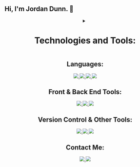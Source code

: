 ## Hi, I'm Jordan Dunn. 👋

<div id="abc">
  <ul align="center" style="list-style: none;">
    <details>
      <summary style="none">
  <h1> Technologies and Tools: </h1> 
      </summary>
    </details> 
     
   <h2> Languages: </h2> 
      <p align="center"> 
        <a target="_blank" href="https://developer.mozilla.org/en-US/docs/Web/HTML"> 
          <img src="https://skillicons.dev/icons?i=html" /> 
        </a> 
        <a target="_blank" href="https://developer.mozilla.org/en-US/docs/Web/CSS"> 
          <img src="https://skillicons.dev/icons?i=css" /> 
        </a>
        <a target="_blank" href="https://developer.mozilla.org/en-US/docs/Web/JavaScript"> 
          <img src="https://skillicons.dev/icons?i=js" /> 
        </a>
        <a target="_blank" href="https://www.python.org/"> 
          <img src="https://skillicons.dev/icons?i=py" /> 
        </a>
      </p>
      
   <h2> Front & Back End Tools: </h2>
    <p align="center">
      <a target="_blank" href="https://react.dev/">
        <img src="https://skillicons.dev/icons?i=react" />
      </a>
      <a target="_blank" href="https://getbootstrap.com/">
        <img src="https://skillicons.dev/icons?i=bootstrap" />
      </a>
      <a target="_blank" href="https://nodejs.org/en">
        <img src="https://skillicons.dev/icons?i=nodejs" />
      </a>
    </p>
      
   <h2> Version Control & Other Tools: </h2>
     <p align="center">
       <a target="_blank" href="https://git-scm.com/">
         <img src="https://skillicons.dev/icons?i=git" />
       </a>
       <a target="_blank" href="https://github.com/">
         <img src="https://skillicons.dev/icons?i=github" />
       </a>
       <a target="_blank" href="https://code.visualstudio.com/">
         <img src="https://skillicons.dev/icons?i=vscode" />
       </a>
     </p>
         
   <h2> Contact Me: </h2>
     <p align="center">
       <a target="_blank" href="https://www.linkedin.com/in/jordandunndeveloper/">
         <img src="https://skillicons.dev/icons?i=linkedin" />
       </a>
       <a target="_blank" href="https://mail.google.com/mail/u/5/#inbox?compose=GTvVlcRwQLxwtzsNfzjNzXpsBlGnBmkjvWssnnVzkkpcXnrHTQzBCmDTkrBkBXnQCqZSCrLwvvQbc">
         <img src="https://skillicons.dev/icons?i=gmail" />
       </a>
     </p>
  </ul>
</div>


 







